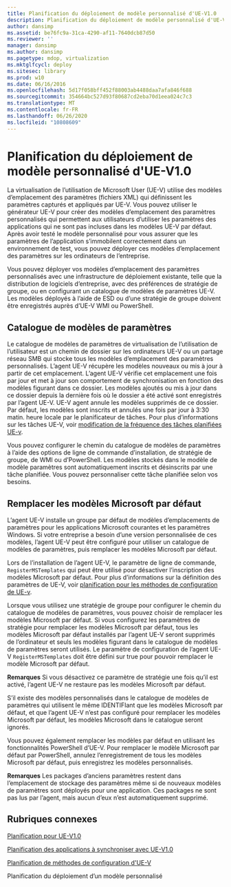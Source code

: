 ```yaml
---
title: Planification du déploiement de modèle personnalisé d'UE-V1.0
description: Planification du déploiement de modèle personnalisé d'UE-V1.0
author: dansimp
ms.assetid: be76fc9a-31ca-4290-af11-7640dcb87d50
ms.reviewer: ''
manager: dansimp
ms.author: dansimp
ms.pagetype: mdop, virtualization
ms.mktglfcycl: deploy
ms.sitesec: library
ms.prod: w10
ms.date: 06/16/2016
ms.openlocfilehash: 5d17f058bff452f88003ab4488daa7afa846f688
ms.sourcegitcommit: 354664bc527d93f80687cd2eba70d1eea024c7c3
ms.translationtype: MT
ms.contentlocale: fr-FR
ms.lasthandoff: 06/26/2020
ms.locfileid: "10808609"
---
```

# Planification du déploiement de modèle personnalisé d'UE-V1.0


La virtualisation de l’utilisation de Microsoft User (UE-V) utilise des modèles d’emplacement des paramètres (fichiers XML) qui définissent les paramètres capturés et appliqués par UE-V. Vous pouvez utiliser le générateur UE-V pour créer des modèles d’emplacement des paramètres personnalisés qui permettent aux utilisateurs d’utiliser les paramètres des applications qui ne sont pas incluses dans les modèles UE-V par défaut. Après avoir testé le modèle personnalisé pour vous assurer que les paramètres de l’application s’immobilent correctement dans un environnement de test, vous pouvez déployer ces modèles d’emplacement des paramètres sur les ordinateurs de l’entreprise.

Vous pouvez déployer vos modèles d’emplacement des paramètres personnalisés avec une infrastructure de déploiement existante, telle que la distribution de logiciels d’entreprise, avec des préférences de stratégie de groupe, ou en configurant un catalogue de modèles de paramètres UE-V. Les modèles déployés à l’aide de ESD ou d’une stratégie de groupe doivent être enregistrés auprès d’UE-V WMI ou PowerShell.

## Catalogue de modèles de paramètres


Le catalogue de modèles de paramètres de virtualisation de l’utilisation de l’utilisateur est un chemin de dossier sur les ordinateurs UE-V ou un partage réseau SMB qui stocke tous les modèles d’emplacement des paramètres personnalisés. L’agent UE-V récupère les modèles nouveaux ou mis à jour à partir de cet emplacement. L’agent UE-V vérifie cet emplacement une fois par jour et met à jour son comportement de synchronisation en fonction des modèles figurant dans ce dossier. Les modèles ajoutés ou mis à jour dans ce dossier depuis la dernière fois où le dossier a été activé sont enregistrés par l’agent UE-V. UE-V agent annule les modèles supprimés de ce dossier. Par défaut, les modèles sont inscrits et annulés une fois par jour à 3:30 matin. heure locale par le planificateur de tâches. Pour plus d’informations sur les tâches UE-V, voir [modification de la fréquence des tâches planifiées UE-v](changing-the-frequency-of-ue-v-scheduled-tasks.md).

Vous pouvez configurer le chemin du catalogue de modèles de paramètres à l’aide des options de ligne de commande d’installation, de stratégie de groupe, de WMI ou d’PowerShell. Les modèles stockés dans le modèle de modèle paramètres sont automatiquement inscrits et désinscrits par une tâche planifiée. Vous pouvez personnaliser cette tâche planifiée selon vos besoins.

## Remplacer les modèles Microsoft par défaut


L’agent UE-V installe un groupe par défaut de modèles d’emplacements de paramètres pour les applications Microsoft courantes et les paramètres Windows. Si votre entreprise a besoin d’une version personnalisée de ces modèles, l’agent UE-V peut être configuré pour utiliser un catalogue de modèles de paramètres, puis remplacer les modèles Microsoft par défaut.

Lors de l’installation de l’agent UE-V, le paramètre de ligne de commande, `RegisterMSTemplates` qui peut être utilisé pour désactiver l’inscription des modèles Microsoft par défaut. Pour plus d’informations sur la définition des paramètres de UE-V, voir [planification pour les méthodes de configuration de UE-v](planning-for-ue-v-configuration-methods.md).

Lorsque vous utilisez une stratégie de groupe pour configurer le chemin du catalogue de modèles de paramètres, vous pouvez choisir de remplacer les modèles Microsoft par défaut. Si vous configurez les paramètres de stratégie pour remplacer les modèles Microsoft par défaut, tous les modèles Microsoft par défaut installés par l’agent UE-V seront supprimés de l’ordinateur et seuls les modèles figurant dans le catalogue de modèles de paramètres seront utilisés. Le paramètre de configuration de l’agent UE-V `RegisterMSTemplates` doit être défini sur true pour pouvoir remplacer le modèle Microsoft par défaut.

**Remarques**  Si vous désactivez ce paramètre de stratégie une fois qu’il est activé, l’agent UE-V ne restaure pas les modèles Microsoft par défaut.

 

S’il existe des modèles personnalisés dans le catalogue de modèles de paramètres qui utilisent le même IDENTIFIant que les modèles Microsoft par défaut, et que l’agent UE-V n’est pas configuré pour remplacer les modèles Microsoft par défaut, les modèles Microsoft dans le catalogue seront ignorés.

Vous pouvez également remplacer les modèles par défaut en utilisant les fonctionnalités PowerShell d’UE-V. Pour remplacer le modèle Microsoft par défaut par PowerShell, annulez l’enregistrement de tous les modèles Microsoft par défaut, puis enregistrez les modèles personnalisés.

**Remarques**  Les packages d’anciens paramètres restent dans l’emplacement de stockage des paramètres même si de nouveaux modèles de paramètres sont déployés pour une application. Ces packages ne sont pas lus par l’agent, mais aucun d’eux n’est automatiquement supprimé.

 

## Rubriques connexes


[Planification pour UE-V1.0](planning-for-ue-v-10.md)

[Planification des applications à synchroniser avec UE-V1.0](planning-which-applications-to-synchronize-with-ue-v-10.md)

[Planification de méthodes de configuration d'UE-V](planning-for-ue-v-configuration-methods.md)

Planification du déploiement d’un modèle personnalisé
 

 





